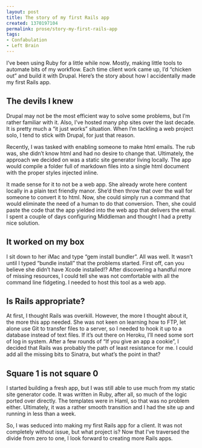 ```yaml
---
layout: post
title: The story of my first Rails app
created: 1370197104
permalink: prose/story-my-first-rails-app
tags:
- Confabulation
- Left Brain
---
```

I’ve been using Ruby for a little while now. Mostly, making little tools to automate bits of my workflow. Each time client work came up, I’d “chicken out” and build it with Drupal. Here’s the story about how I accidentally made my first Rails app. 

## The devils I knew
Drupal may not be the most efficient way to solve some problems, but I’m rather familiar with it. Also, I’ve hosted many php sites over the last decade. It is pretty much a “it just works” situation. When I’m tackling a web project solo, I tend to stick with Drupal, for just that reason.

Recently, I was tasked with enabling someone to make html emails. The rub was, she didn’t know html and had no desire to change that. Ultimately, the approach we decided on was a static site generator living locally. The app would compile a folder full of markdown files into a single html document with the proper styles injected inline. 

It made sense for it to not be a web app. She already wrote here content locally in a plain text friendly manor. She’d then throw that over the wall for someone to convert it to html. Now, she could simply run a command that would eliminate the need of a human to do that conversion. Then, she could paste the code that the app yielded into the web app that delivers the email. I spent a couple of days configuring Middleman and thought I had a pretty nice solution.

## It worked on my box
I sit down to her iMac and type “gem install bundler”. All was well. It wasn’t until I typed “bundle install” that the problems started. First off, can you believe she didn’t have Xcode installed!? After discovering a handful more of missing resources, I could tell she was not comfortable with all the command line fidgeting. I needed to host this tool as a web app. 

## Is Rails appropriate?
At first, I thought Rails was overkill. However, the more I thought about it, the more this app needed. She was not keen on learning how to FTP, let alone use Git to transfer files to a server, so I needed to hook it up to a database instead of text files. If it’s out there on Heroku, I’ll need some sort of log in system. After a few rounds of “If you give an app a cookie”, I decided that Rails was probably the path of least resistance for me. I could add all the missing bits to Sinatra, but what’s the point in that?

## Square 1 is not square 0
I started building a fresh app, but I was still able to use much from my static site generator code. It was written in Ruby, after all, so much of the logic ported over directly. The templates were in Haml, so that was no problem either. Ultimately, it was a rather smooth transition and I had the site up and running in less than a week.	

So, I was seduced into making my first Rails app for a client. It was not completely without issue, but what project is? Now that I’ve traversed the divide from zero to one, I look forward to creating more Rails apps.
